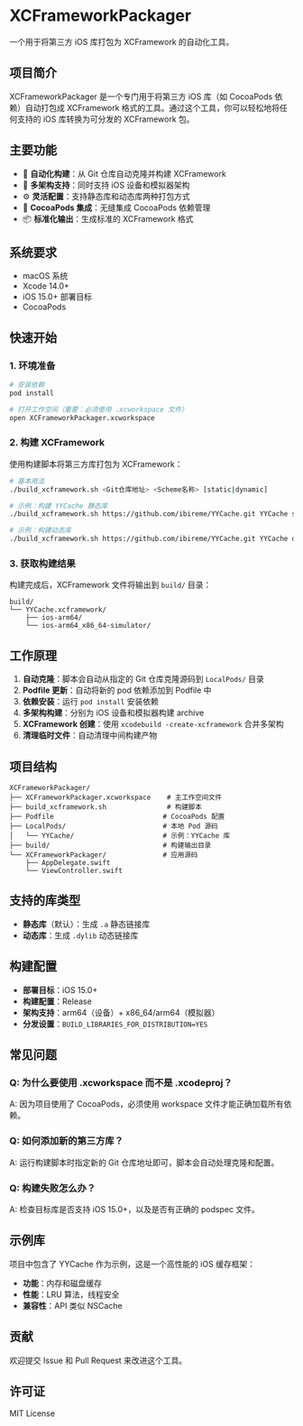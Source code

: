 # XCFrameworkPackager

一个用于将第三方 iOS 库打包为 XCFramework 的自动化工具。

## 项目简介

XCFrameworkPackager 是一个专门用于将第三方 iOS 库（如 CocoaPods 依赖）自动打包成 XCFramework 格式的工具。通过这个工具，你可以轻松地将任何支持的 iOS 库转换为可分发的 XCFramework 包。

## 主要功能

- 🚀 **自动化构建**：从 Git 仓库自动克隆并构建 XCFramework
- 📱 **多架构支持**：同时支持 iOS 设备和模拟器架构
- ⚙️ **灵活配置**：支持静态库和动态库两种打包方式
- 🔧 **CocoaPods 集成**：无缝集成 CocoaPods 依赖管理
- 📦 **标准化输出**：生成标准的 XCFramework 格式

## 系统要求

- macOS 系统
- Xcode 14.0+
- iOS 15.0+ 部署目标
- CocoaPods

## 快速开始

### 1. 环境准备

```bash
# 安装依赖
pod install

# 打开工作空间（重要：必须使用 .xcworkspace 文件）
open XCFrameworkPackager.xcworkspace
```

### 2. 构建 XCFramework

使用构建脚本将第三方库打包为 XCFramework：

```bash
# 基本用法
./build_xcframework.sh <Git仓库地址> <Scheme名称> [static|dynamic]

# 示例：构建 YYCache 静态库
./build_xcframework.sh https://github.com/ibireme/YYCache.git YYCache static

# 示例：构建动态库
./build_xcframework.sh https://github.com/ibireme/YYCache.git YYCache dynamic
```

### 3. 获取构建结果

构建完成后，XCFramework 文件将输出到 `build/` 目录：

```
build/
└── YYCache.xcframework/
    ├── ios-arm64/
    └── ios-arm64_x86_64-simulator/
```

## 工作原理

1. **自动克隆**：脚本会自动从指定的 Git 仓库克隆源码到 `LocalPods/` 目录
2. **Podfile 更新**：自动将新的 pod 依赖添加到 Podfile 中
3. **依赖安装**：运行 `pod install` 安装依赖
4. **多架构构建**：分别为 iOS 设备和模拟器构建 archive
5. **XCFramework 创建**：使用 `xcodebuild -create-xcframework` 合并多架构
6. **清理临时文件**：自动清理中间构建产物

## 项目结构

```
XCFrameworkPackager/
├── XCFrameworkPackager.xcworkspace    # 主工作空间文件
├── build_xcframework.sh               # 构建脚本
├── Podfile                           # CocoaPods 配置
├── LocalPods/                        # 本地 Pod 源码
│   └── YYCache/                      # 示例：YYCache 库
├── build/                            # 构建输出目录
└── XCFrameworkPackager/              # 应用源码
    ├── AppDelegate.swift
    └── ViewController.swift
```

## 支持的库类型

- **静态库**（默认）：生成 `.a` 静态链接库
- **动态库**：生成 `.dylib` 动态链接库

## 构建配置

- **部署目标**：iOS 15.0+
- **构建配置**：Release
- **架构支持**：arm64（设备）+ x86_64/arm64（模拟器）
- **分发设置**：`BUILD_LIBRARIES_FOR_DISTRIBUTION=YES`

## 常见问题

### Q: 为什么要使用 .xcworkspace 而不是 .xcodeproj？
A: 因为项目使用了 CocoaPods，必须使用 workspace 文件才能正确加载所有依赖。

### Q: 如何添加新的第三方库？
A: 运行构建脚本时指定新的 Git 仓库地址即可，脚本会自动处理克隆和配置。

### Q: 构建失败怎么办？
A: 检查目标库是否支持 iOS 15.0+，以及是否有正确的 podspec 文件。

## 示例库

项目中包含了 YYCache 作为示例，这是一个高性能的 iOS 缓存框架：

- **功能**：内存和磁盘缓存
- **性能**：LRU 算法，线程安全
- **兼容性**：API 类似 NSCache

## 贡献

欢迎提交 Issue 和 Pull Request 来改进这个工具。

## 许可证

MIT License